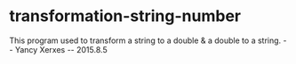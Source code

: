 # transformation-string-number

This program used to transform a string to a double & a double to a string.
-- Yancy Xerxes 
-- 2015.8.5
